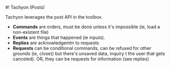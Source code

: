 #! Tachyon (Posts)

Tachyon leverages the post API in the toolbox.  

+ **Commands** are orders, must be done unless it's impossible (ie, load a non-existent file)
+ **Events** are things that happened (ie inputs).
+ **Replies** are acknowledgemtn to requests
+ **Requests** can be conditional commands, can be refused for other grounds (ie, close() but there's unsaved data, inquiry t the user that gets canceled).  OR, they can be requests for information (see replies)


